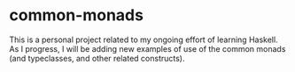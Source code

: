 # common-monads

This is a personal project related to my ongoing effort of learning Haskell.
As I progress, I will be adding new examples of use of the common monads (and typeclasses, and other related constructs).
